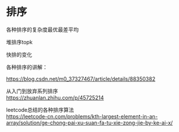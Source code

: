 # 排序

各种排序的复杂度最优最差平均

堆排序topk

快排的变化

各种排序的讲解：

https://blog.csdn.net/m0_37327467/article/details/88350382

从入门到放弃系列排序<br>
https://zhuanlan.zhihu.com/p/45725214 <br>

leetcode总结的各种排序算法 <br>
https://leetcode-cn.com/problems/kth-largest-element-in-an-array/solution/ge-chong-pai-xu-suan-fa-tu-xie-zong-jie-by-ke-ai-x/ <br>
